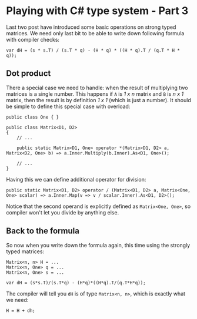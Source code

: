 # Playing with C# type system - Part 3

Last two post have introduced some basic operations on strong typed matrices. We need only last bit to be able to write down following formula with compiler checks:

    var dH = (s * s.T) / (s.T * q) - (H * q) * ((H * q).T / (q.T * H * q));

## Dot product

There a special case we need to handle: when the result of multiplying two matrices is a single number. This happens if `A` is *1 x n* matrix and `B` is *n x 1* matrix, then the result is by definition *1 x 1* (which is just a number). It should be simple to define this special case with overload:

    public class One { }

    public class Matrix<D1, D2>
    {
        // ...
    
        public static Matrix<D1, One> operator *(Matrix<D1, D2> a, Matrix<D2, One> b) => a.Inner.Multiply(b.Inner).As<D1, One>();
        
        // ...
    }
    
Having this we can define additional operator for division:

    public static Matrix<D1, D2> operator / (Matrix<D1, D2> a, Matrix<One, One> scalar) => a.Inner.Map(v => v / scalar.Inner).As<D1, D2>();
    
Notice that the second operand is explicitly defined as `Matrix<One, One>`, so compiler won't let you divide by anything else.

## Back to the formula

So now when you write down the formula again, this time using the strongly typed matrices:

    Matrix<n, n> H = ...
    Matrix<n, One> q = ...
    Matrix<n, One> s = ...

    var dH = (s*s.T)/(s.T*q) - (H*q)*((H*q).T/(q.T*H*q));

The compiler will tell you `dH` is of type `Matrix<n, n>`, which is exactly what we need:

    H = H + dh;

